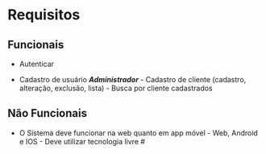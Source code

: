 # Requisitos

## Funcionais

* Autenticar 
- Cadastro de usuário ***Administrador***
        - Cadastro de cliente (cadastro, alteração, exclusão, lista)
        - Busca por cliente cadastrados

## Não Funcionais

* O Sistema deve funcionar na web quanto em app móvel
        - Web, Android e IOS
        - Deve utilizar tecnologia livre
        #
